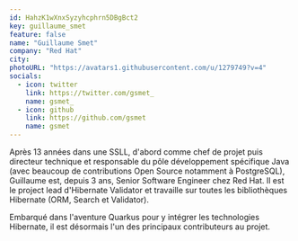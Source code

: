 ```yaml
---
id: HahzK1wXnxSyzyhcphrn5DBgBct2
key: guillaume_smet
feature: false
name: "Guillaume Smet"
company: "Red Hat"
city: 
photoURL: "https://avatars1.githubusercontent.com/u/1279749?v=4"
socials:
  - icon: twitter
    link: https://twitter.com/gsmet_
    name: gsmet_
  - icon: github
    link: https://github.com/gsmet
    name: gsmet
---
```

Après 13 années dans une SSLL, d'abord comme chef de projet puis directeur technique et responsable du pôle développement spécifique Java (avec beaucoup de contributions Open Source notamment à PostgreSQL), Guillaume est, depuis 3 ans, Senior Software Engineer chez Red Hat. Il est le project lead d'Hibernate Validator et travaille sur toutes les bibliothèques Hibernate (ORM, Search et Validator).

Embarqué dans l'aventure Quarkus pour y intégrer les technologies Hibernate, il est désormais l'un des principaux contributeurs au projet.
